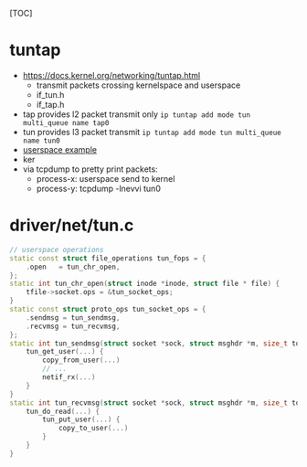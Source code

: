 [TOC]
# tuntap
+ https://docs.kernel.org/networking/tuntap.html
    + transmit packets crossing kernelspace and userspace
    + if_tun.h
    + if_tap.h
+ tap provides l2 packet transmit only
    `ip tuntap add mode tun multi_queue name tap0`
+ tun provides l3 packet transmit
    `ip tuntap add mode tun multi_queue name tun0`
+ [userspace example](https://docs.kernel.org/networking/tuntap.html#multiqueue-tuntap-interface)
+ ker
+ via tcpdump to pretty print packets:
    + process-x: userspace send to kernel
    + process-y: tcpdump -lnevvi tun0

# driver/net/tun.c
```c++
// userspace operations
static const struct file_operations tun_fops = {
	.open	= tun_chr_open,
};
static int tun_chr_open(struct inode *inode, struct file * file) {
	tfile->socket.ops = &tun_socket_ops;
}
static const struct proto_ops tun_socket_ops = {
	.sendmsg = tun_sendmsg,
	.recvmsg = tun_recvmsg,
};
static int tun_sendmsg(struct socket *sock, struct msghdr *m, size_t total_len) {
	tun_get_user(...) {
        copy_from_user(...)
        // ...
        netif_rx(...)
    }
}
static int tun_recvmsg(struct socket *sock, struct msghdr *m, size_t total_len, int flags) {
    tun_do_read(...) {
        tun_put_user(...) {
            copy_to_user(...)
        }
    }
}
```